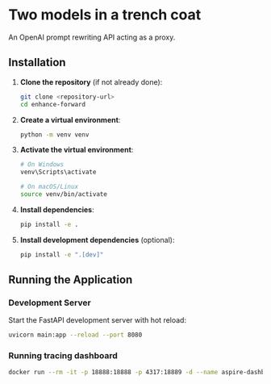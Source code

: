 # Two models in a trench coat

An OpenAI prompt rewriting API acting as a proxy.

## Installation

1. **Clone the repository** (if not already done):
   ```bash
   git clone <repository-url>
   cd enhance-forward
   ```

2. **Create a virtual environment**:
   ```bash
   python -m venv venv
   ```

3. **Activate the virtual environment**:
   ```bash
   # On Windows
   venv\Scripts\activate
   
   # On macOS/Linux
   source venv/bin/activate
   ```

4. **Install dependencies**:
   ```bash
   pip install -e .
   ```

5. **Install development dependencies** (optional):
   ```bash
   pip install -e ".[dev]"
   ```

## Running the Application

### Development Server

Start the FastAPI development server with hot reload:

```bash
uvicorn main:app --reload --port 8080
```

### Running tracing dashboard

```bash
docker run --rm -it -p 18888:18888 -p 4317:18889 -d --name aspire-dashboard mcr.microsoft.com/dotnet/aspire-dashboard:9.4
```